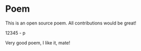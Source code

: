 # Poem
This is an open source poem. All contributions would be great!

12345 - p

Very good poem, I like it, mate!

